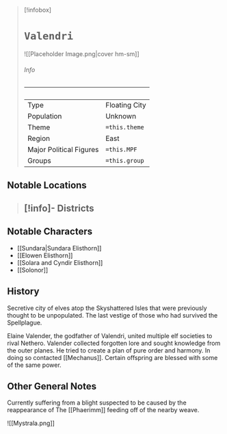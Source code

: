 
> [!infobox]
> # `Valendri` 
> ![[Placeholder Image.png|cover hm-sm]]
> ###### Info
> ‎  | ‎  |
> ---|---|
> Type | Floating City | 
> Population | Unknown | 
> Theme | `=this.theme` |
> Region | East |
> Major Political Figures | `=this.MPF` |
> Groups | `=this.group` |

## Notable Locations
> [!info]- Districts  
> - 

## Notable Characters
- [[Sundara|Sundara Elisthorn]] 
- [[Elowen Elisthorn]] 
- [[Solara and Cyndir Elisthorn]] 
- [[Solonor]] 
## History
Secretive city of elves atop the Skyshattered Isles that were previously thought to be unpopulated. The last vestige of  those who had survived the Spellplague.

Elaine Valender, the godfather of Valendri, united multiple elf societies to rival Nethero. Valender collected forgotten lore and sought knowledge from the outer planes. He tried to create a plan of pure order and harmony. In doing so contacted [[Mechanus]]. Certain offspring are blessed with some of the same power.

## Other General Notes
Currently suffering from a blight suspected to be caused by the reappearance of The [[Phaerimm]] feeding off of the nearby weave.

![[Mystrala.png]] 